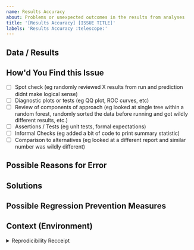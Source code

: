 ```yaml
---
name: Results Accuracy
about: Problems or unexpected outcomes in the results from analyses
title: '[Results Accuracy] [ISSUE TITLE]'
labels: 'Results Accuracy :telescope:'
---
```


<!--- Provide a general summary of the issue in the Title above -->

## Data / Results
<!--- Show us what data you saw or issue you see -->
<!--- Copy/pasting a screenshot is fine to do here -->

## How'd You Find this Issue
<!--- Select which of the below reflects how you found  -->
- [ ] Spot check (eg randomly reviewed X results from run and prediction didnt make logical sense)
- [ ] Diagnostic plots or tests (eg QQ plot, ROC curves, etc)
- [ ] Review of components of approach (eg looked at single tree within a random forest, randomly sorted the data before running and got wildly different results, etc.)
- [ ] Assertions / Tests (eg unit tests, formal expectations)
- [ ] Informal Checks (eg added a bit of code to print summary statistic)
- [ ] Comparison to alternatives (eg looked at a different report and similar number was wildly different)

<!--- Describe what code you ran and/or copy and paste here --->

## Possible Reasons for Error
<!--- Not obligatory, but suggest a fix/reason for the results error and provide how you found it -->

## Solutions
<!--- if you have a known way to fix this, provide it of course --->

## Possible Regression Prevention Measures
<!--- even if you dont know how to fix, writing up an assertion or unit test the person could use make sure this doesn't reappear is helpful --->

## Context (Environment)
<!--- copy and paste results from the r chunk below if doing from within Github Issues --->

<details><summary>Reprodicibility Recceipt</summary>

```r
# Datetime
Sys.time()

# Repo
git2r::repository()

# Session Info
sessioninfo::session_info()
```

</details>
